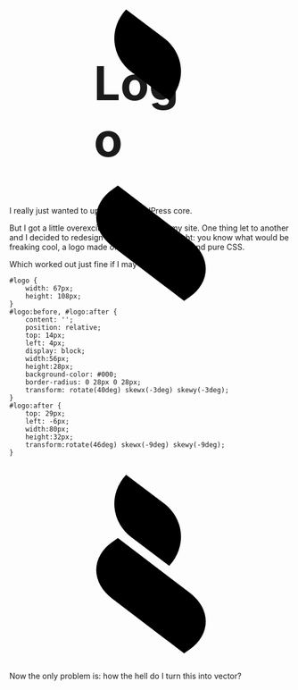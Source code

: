 <!--
  id: 1652
  slug: logo
  description: I really just wanted to update my Wordpress core. But I got a little overexcited and redesigned my site: a logo made of one HTML element and pure CSS.
  date: 2012-07-06T17:45:45
  modified: 2012-07-24T21:47:23
  type: post
  categories: CSS,graphic design
  tags: 
-->

# Logo

<p>I really just wanted to update my WordPress core.</p>
<p><!--more--></p>
<p>But I got a little overexcited and redesigned my site. One thing let to another and I decided to redesign my logo. Then I thought: you know what would be freaking cool, a logo made of one HTML element and pure CSS.</p>
<p>Which worked out just fine if I may say so myself:</p>
<pre><code data-language="css" data-line="-1">#logo {
	width: 67px;
	height: 108px;
}
#logo:before, #logo:after {
	content: '';
	position: relative;
	top: 14px;
	left: 4px;
	display: block;
	width:56px;
	height:28px;
	background-color: #000;
	border-radius: 0 28px 0 28px;
	transform: rotate(40deg) skewx(-3deg) skewy(-3deg);
}
#logo:after {
	top: 29px;
	left: -6px;
	width:80px;
	height:32px;
	transform:rotate(46deg) skewx(-9deg) skewy(-9deg);
}</code></pre>
<div id="logo">
<style>#logo {
	width: 67px;
	height: 108px;
	margin: 10px auto;
	zoom: 3;
}
#logo:before, #logo:after {
	content: '';
	position: relative;
	top: 14px;
	left: 4px;
	display: block;
	width:56px;
	height:28px;
	background-color: #000;
	border-radius: 0 28px 0 28px;
	-moz-transform: rotate(40deg) skewx(-3deg) skewy(-3deg);
	-webkit-transform: rotate(40deg) skewx(-3deg) skewy(-3deg);
	-o-transform: rotate(40deg) skewx(-3deg) skewy(-3deg);
	-ms-transform: rotate(40deg) skewx(-3deg) skewy(-3deg);
	transform: rotate(40deg) skewx(-3deg) skewy(-3deg);
}
#logo:after {
	top: 29px;
	left: -6px;
	width:80px;
	height:32px;
	-moz-transform: rotate(46deg) skewx(-9deg) skewy(-9deg);
	-webkit-transform: rotate(46deg) skewx(-9deg) skewy(-9deg);
	-o-transform: rotate(46deg) skewx(-9deg) skewy(-9deg);
	-ms-transform: rotate(46deg) skewx(-9deg) skewy(-9deg);
	transform: rotate(46deg) skewx(-9deg) skewy(-9deg);
}</style>
</div>
<p>Now the only problem is: how the hell do I turn this into vector?</p>

